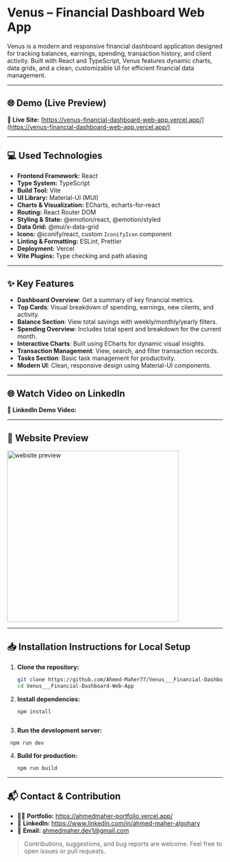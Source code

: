 # Venus – Financial Dashboard Web App

Venus is a modern and responsive financial dashboard application designed for tracking balances, earnings, spending, transaction history, and client activity. Built with React and TypeScript, Venus features dynamic charts, data grids, and a clean, customizable UI for efficient financial data management.

---

## 🌐 Demo (Live Preview)

**🔗 Live Site:** [https://venus-financial-dashboard-web-app.vercel.app/](https://venus-financial-dashboard-web-app.vercel.app/)

---

## 💻 Used Technologies

- **Frontend Framework:** React
- **Type System:** TypeScript
- **Build Tool:** Vite
- **UI Library:** Material-UI (MUI)
- **Charts & Visualization:** ECharts, echarts-for-react
- **Routing:** React Router DOM
- **Styling & State:** @emotion/react, @emotion/styled
- **Data Grid:** @mui/x-data-grid
- **Icons:** @iconify/react, custom `IconifyIcon` component
- **Linting & Formatting:** ESLint, Prettier
- **Deployment:** Vercel
- **Vite Plugins:** Type checking and path aliasing

---

## ✨ Key Features

- **Dashboard Overview**: Get a summary of key financial metrics.
- **Top Cards**: Visual breakdown of spending, earnings, new clients, and activity.
- **Balance Section**: View total savings with weekly/monthly/yearly filters.
- **Spending Overview**: Includes total spent and breakdown for the current month.
- **Interactive Charts**: Built using ECharts for dynamic visual insights.
- **Transaction Management**: View, search, and filter transaction records.
- **Tasks Section**: Basic task management for productivity.
- **Modern UI**: Clean, responsive design using Material-UI components.

---

## 🌐 Watch Video on LinkedIn

**🎥 LinkedIn Demo Video:** []()

---

## 👀 Website Preview

<a href="https://venus-financial-dashboard-web-app.vercel.app/" title="demo">
  <img src="uploaded-img-on-github-readme" alt="website preview" width="400">
</a>

---

## 📥 Installation Instructions for Local Setup

1. **Clone the repository:**
   ```bash
   git clone https://github.com/Ahmed-Maher77/Venus___Financial-Dashboard-Web-App.git
   cd Venus___Financial-Dashboard-Web-App
2. **Install dependencies:**
   ```
   npm install
  
3. **Run the development server:**
  ```
   npm run dev
  ```
4. **Build for production:**
   ```
   npm run build
   ```

<hr/>

## 📬 Contact & Contribution
- 🧑‍💻 **Portfolio:** <a href="https://ahmedmaher-portfolio.vercel.app/" title="See My Portfolio">https://ahmedmaher-portfolio.vercel.app/</a>
- 🔗 **LinkedIn:** <a href="https://www.linkedin.com/in/ahmed-maher-algohary" title="Contact via LinkedIn">https://www.linkedin.com/in/ahmed-maher-algohary</a>
- 📧 **Email:** <a href="mailto:ahmedmaher.dev1@gmail.com" title="Contact via Email">ahmedmaher.dev1@gmail.com</a>

> Contributions, suggestions, and bug reports are welcome. Feel free to open issues or pull requests.
